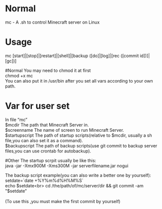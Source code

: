 # Normal
mc - A .sh to control Minecraft server on Linux

# Usage
mc [start]|[stop]|[restart]|[shell]|[backup ([do]|[log]|[rec ([commit id])]|[gc])]

#Normal
You may need to chmod it at first<br>
chmod +x mc<br>
You can also put it in /usr/bin after you set all vars according to your own path.<br>

# Var for user set

In file “mc”<br>
$mcdir The path that Minecraft Server in.<br>
$screenname The name of screen to run Minecraft Server.<br>
$startupscript The path of startup scripts(relative to $mcdir, usually a sh file,you can also set it as a command).<br>
$backupscript The path of backup scripts(use git commit to backup server files,you can use crontab for autobackup).<br>

#Other
The startup scrpit usually be like this:<br>
java -jar -Xmx900M -Xms300M -jar serverfilename.jar nogui<br>

The backup script example(you can also write a better one by yourself):<br>
setdate=\`date +%Y%m%d%H%M%S\`<br>
echo $setdate<br>
cd /the/path/of/mc/server/dir &&  git commit -am "$setdate"<br>
<br>
(To use this ,you must make the first commit by yourself)<br>


